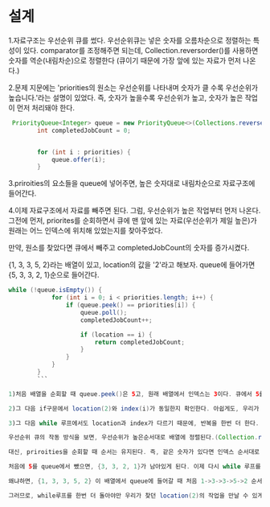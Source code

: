 설계
=============
1.자료구조는 우선순위 큐를 썼다. 우선순위큐는 넣은 숫자를 오름차순으로 정렬하는 특성이 있다. comparator를 조정해주면 되는데, Collection.reversorder()를 사용하면 숫자를 역순(내림차순)으로 정렬한다
(큐이기 때문에 가장 앞에 있는 자료가 먼저 나온다.)

2.문제 지문에는 'priorities의 원소는 우선순위를 나타내며 숫자가 클 수록 우선순위가 높습니다.'라는 설명이 있었다. 즉, 숫자가 높을수록 우선순위가 높고, 숫자가 높은 작업이 먼저 처리돼야 한다. 


```java
 PriorityQueue<Integer> queue = new PriorityQueue<>(Collections.reverseOrder());
        int completedJobCount = 0;


        for (int i : priorities) {
            queue.offer(i);
        }
```

3.priroities의 요소들을 queue에 넣어주면, 높은 숫자대로 내림차순으로 자료구조에 들어간다. 


4.이제 자료구조에서 자료를 빼주면 된다. 그럼, 우선순위가 높은 작업부터 먼저 나온다. 그전에 먼저, 
priorites를 순회하면서 큐에 맨 앞에 있는 자료(우선순위가 제일 높은)가 원래는 어느 인덱스에 위치해 있었는지를 찾아주었다. 

만약, 원소를 찾았다면 큐에서 빼주고 completedJobCount의 숫자를 증가시켰다. 

{1, 3, 3, 5, 2}라는 배열이 있고, location의 값을 '2'라고 해보자. 
queue에 들어가면 {5, 3, 3, 2, 1}순으로 들어간다.

```java
while (!queue.isEmpty()) {
            for (int i = 0; i < priorities.length; i++) {
                if (queue.peek() == priorities[i]) {
                    queue.poll();
                    completedJobCount++;

                    if (location == i) {
                        return completedJobCount;
                    }
                }
            }
        }
        ```

1)처음 배열을 순회할 때 queue.peek()은 5고, 원래 배열에서 인덱스는 3이다. 큐에서 5를 빼면 0이었던  completedJobCount이 1증가한다. 즉, 첫번째로 처리한 작업이라는 뜻이다.

2)그 다음 if구문에서 location(2)와 index(i)가 동일한지 확인한다. 아쉽게도, 우리가 알고 싶었던 location과 다르다. 이제 다시 while문을 반복해서, location과 index가 동일할 때까지 작업을 반복한다.

3)그 다음 while 루프에서도 location과 index가 다르기 때문에, 반복을 한번 더 한다. 이 방식을 통하면 우선순위가 같지만 location이 다른 상황도 무사히 걸러낼 수 있다. 

우선순위 큐의 작동 방식을 보면, 우선순위가 높은순서대로 배열에 정렬된다.(Collection.reverseorder()을 해줬기 때문) 

대신, priroities을 순회할 때 순서는 유지된다. 즉, 같은 숫자가 있다면 인덱스 순서대로 저장된다는 것이다. 설명이 조금 복잡하다. 실제 예시로 다시 살펴보자.

처음에 5를 queue에서 뺐으면, {3, 3, 2, 1}가 남아있게 된다. 이제 다시 while 루프를 돌아보자. queue.peek을 했을 때 3이 나오고, priorities[i]에서 i는 1이 된다. 이 작업은 우리가 찾던 위치의 그 작업이 아니다.

왜냐하면, {1, 3, 3, 5, 2} 이 배열에서 queue에 들어갈 때 처음 1->3->3->5->2 순서대로 들어가지만, 그 안에서 숫자가 오름차순/내림차순으로 정렬될 뿐이기 때문이다. 5가 맨 앞으로 오고 1이 뒤로 가지만 3과 3의 상대적인 위치는 달라지지 않는다.

그러므로, while루프를 한번 더 돌아야만 우리가 찾던 location(2)의 작업을 만날 수 있게 된다.


